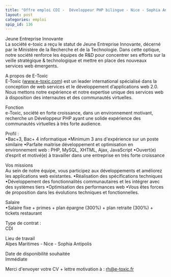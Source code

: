 ```yaml
---
title: "Offre emploi CDI -  Développeur PHP bilingue - Nice - Sophia Antipolis"
layout: post
categories: emploi
spip_id: 136
---
```

<p class="chapo">
Jeune Entreprise Innovante<br>
La société e-toxic a reçu le statut de Jeune Entreprise Innovante, décerné par le Ministère de la Recherche et de la Technologie.  Dans cette optique, notre société renforce les équipes de  R&D pour  concentrer ses efforts sur la veille stratégique & technologique et mettre en place des nouveaux services web émergents.

</p>

A propos de E-Toxic<br> 
E-Toxic (www.e-toxic.com)  est un leader international spécialisé dans la conception de web services et le développement d’applications web 2.0. Nous mettons notre expérience et notre expertise unique des services web à disposition des internautes et des communautés virtuelles.

Fonction <br> 
e-Toxic, société en forte croissance, dans un environnement motivant, recherche un Développeur PHP  ayant une solide expérience des communautés virtuelles à très forte audience.

Profil :<br> 
•Bac+3, Bac+ 4 informatique
•Minimum 3 ans d'expérience sur un poste similaire 
•Parfaite maitrise développement et optimisation en environnement web : PHP, MySQL, XHTML, Ajax, JavaScript
•Ouvert(e) d’esprit et motivé(e) à travailler dans une entreprise en très forte croissance

Vos missions<br> 
Au sein de notre équipe, vous participez aux développements et améliorez les applications web existantes.
•Réalisation des spécifications techniques
•Développement des fonctionnalités communautaires et les intégrer avec des systèmes tiers
•Optimisation des performances web
•Vous êtes forces de proposition dans les évolutions techniques et fonctionnelles.

Salaire<br> 
•Salaire fixe + primes + plan épargne (300%) +  plan retraite (300%) +  tickets restaurant


Type de contrat : <br> 
CDI 

Lieu de travail<br> 
Alpes Maritimes - Nice - Sophia Antipolis 

Date de disponibilité souhaitée <br>
Immédiate

Merci d'envoyer votre CV + lettre motivation à : rh@e-toxic.fr

